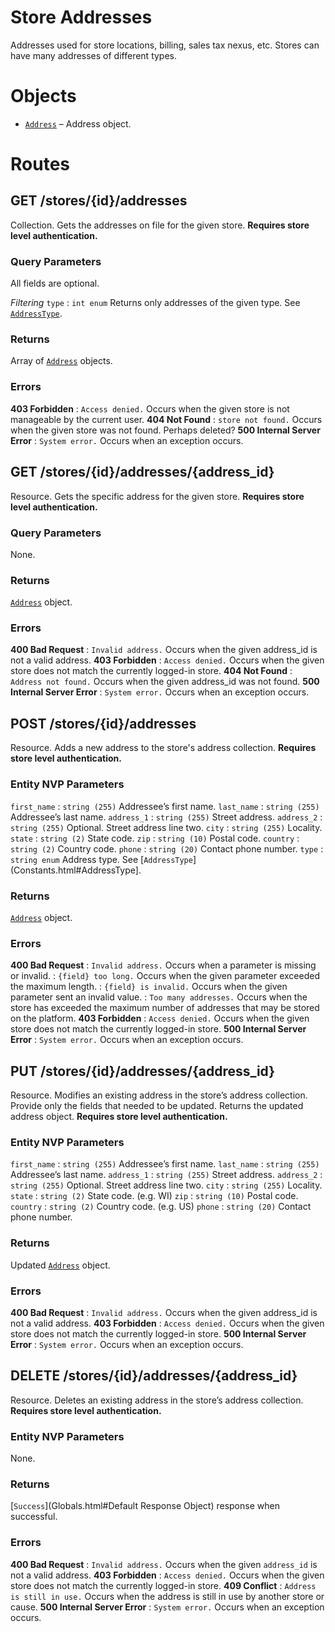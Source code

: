 # Store Addresses

Addresses used for store locations, billing, sales tax nexus, etc. Stores can have many addresses of different types.

# Objects

* [`Address`](Objects.html#Address) – Address object.


# Routes


## GET /stores/{id}/addresses

Collection. Gets the addresses on file for the given store. **Requires store level authentication.**

### Query Parameters

All fields are optional.

*Filtering*
`type`
:   `int enum` Returns only addresses of the given type. See [`AddressType`](Constants.html#AddressType).

### Returns

Array of [`Address`](Objects.html#Address) objects.

### Errors

**403 Forbidden**
:   `Access denied.` Occurs when the given store is not manageable by the current user.
**404 Not Found**
:   `store not found.` Occurs when the given store was not found. Perhaps deleted?
**500 Internal Server Error**
:   `System error.` Occurs when an exception occurs.



## GET /stores/{id}/addresses/{address_id}

Resource. Gets the specific address for the given store. **Requires store level authentication.**

### Query Parameters

None.

### Returns

[`Address`](Objects.html#Address) object.

### Errors

**400 Bad Request**
:   `Invalid address.` Occurs when the given address_id is not a valid address.
**403 Forbidden**
:   `Access denied.` Occurs when the given store does not match the currently logged-in store.
**404 Not Found**
:   `Address not found.` Occurs when the given address_id was not found.
**500 Internal Server Error**
:   `System error.` Occurs when an exception occurs.



## POST /stores/{id}/addresses

Resource. Adds a new address to the store's address collection. **Requires store level authentication.**

### Entity NVP Parameters

`first_name`
:   `string (255)` Addressee’s first name.
`last_name`
:   `string (255)` Addressee’s last name.
`address_1`
:   `string (255)` Street address.
`address_2`
:   `string (255)` Optional. Street address line two.
`city`
:   `string (255)` Locality.
`state`
:   `string (2)` State code.
`zip`
:   `string (10)` Postal code.
`country`
:   `string (2)` Country code.
`phone`
:   `string (20)` Contact phone number.
`type`
:   `string enum` Address type. See [`AddressType`](Constants.html#AddressType].



### Returns

[`Address`](Objects.html#Address) object.

### Errors

**400 Bad Request**
:   `Invalid address.` Occurs when a parameter is missing or invalid.
:   `{field} too long.` Occurs when the given parameter exceeded the maximum length.
:   `{field} is invalid.` Occurs when the given parameter sent an invalid value.
:   `Too many addresses.` Occurs when the store has exceeded the maximum number of addresses that may be stored on the platform.
**403 Forbidden**
:   `Access denied.` Occurs when the given store does not match the currently logged-in store.
**500 Internal Server Error**
:   `System error.` Occurs when an exception occurs.


## PUT /stores/{id}/addresses/{address_id}

Resource. Modifies an existing address in the store’s address collection. Provide only the fields that needed to be updated. Returns the updated address object. **Requires store level authentication.**

### Entity NVP Parameters

`first_name`
:   `string (255)` Addressee’s first name.
`last_name`
:   `string (255)` Addressee’s last name.
`address_1`
:   `string (255)` Street address.
`address_2`
:   `string (255)` Optional. Street address line two.
`city`
:   `string (255)` Locality.
`state`
:   `string (2)` State code.  (e.g. WI)
`zip`
:   `string (10)` Postal code.
`country`
:   `string (2)` Country code. (e.g. US)
`phone`
:   `string (20)` Contact phone number.


### Returns

Updated [`Address`](Objects.html#Address) object.

### Errors

**400 Bad Request**
:   `Invalid address.` Occurs when the given address_id is not a valid address.
**403 Forbidden**
:   `Access denied.` Occurs when the given store does not match the currently logged-in store.
**500 Internal Server Error**
:   `System error.` Occurs when an exception occurs.



## DELETE /stores/{id}/addresses/{address_id}

Resource. Deletes an existing address in the store’s address collection. **Requires store level authentication.**

### Entity NVP Parameters

None.

### Returns

[`Success`](Globals.html#Default Response Object) response when successful.

### Errors

**400 Bad Request**
:   `Invalid address.` Occurs when the given `address_id` is not a valid address.
**403 Forbidden**
:   `Access denied.` Occurs when the given store does not match the currently logged-in store.
**409 Conflict**
:   `Address is still in use.` Occurs when the address is still in use by another store or cause.
**500 Internal Server Error**
:   `System error.` Occurs when an exception occurs.
